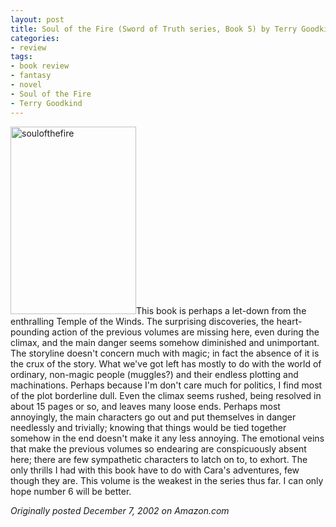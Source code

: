 ```yaml
---
layout: post
title: Soul of the Fire (Sword of Truth series, Book 5) by Terry Goodkind
categories:
- review
tags:
- book review
- fantasy
- novel
- Soul of the Fire
- Terry Goodkind
---
```

<img class="pull-left" title="soulofthefire" src="http://yentran.isamonkey.org/gallery/images/soulofthefire-201x300.jpg" width="201" height="300" />This book is perhaps a let-down from the enthralling Temple of the Winds. The surprising discoveries, the heart-pounding action of the previous volumes are missing here, even during the climax, and the main danger seems somehow diminished and unimportant. The storyline doesn't concern much with magic; in fact the absence of it is the crux of the story. What we've got left has mostly to do with the world of ordinary, non-magic people (muggles?) and their endless plotting and machinations. Perhaps because I'm don't care much for politics, I find most of the plot borderline dull. Even the climax seems rushed, being resolved in about 15 pages or so, and leaves many loose ends. Perhaps most annoyingly, the main characters go out and put themselves in danger needlessly and trivially; knowing that things would be tied together somehow in the end doesn't make it any less annoying. The emotional veins that make the previous volumes so endearing are conspicuously absent here; there are few sympathetic characters to latch on to, to exhort. The only thrills I had with this book have to do with Cara's adventures, few though they are. This volume is the weakest in the series thus far. I can only hope number 6 will be better.

*Originally posted December 7, 2002 on Amazon.com*
